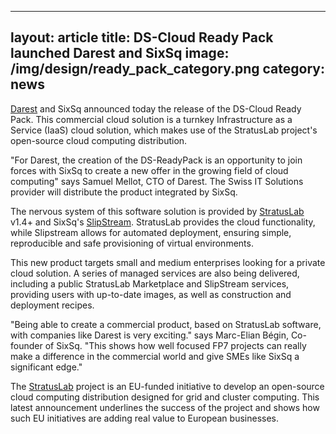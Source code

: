 
---
layout: article
title: DS-Cloud Ready Pack launched Darest and SixSq
image: /img/design/ready_pack_category.png
category: news
---
 
[Darest](http://www.darest.ch) and SixSq
announced today the release of
the DS-Cloud Ready Pack.  This commercial cloud solution is a turnkey
Infrastructure as a Service (IaaS) cloud solution, which makes use of
the StratusLab project's open-source cloud computing distribution.

"For Darest, the creation of the DS-ReadyPack is an opportunity
to join forces with SixSq to create a new offer in the growing
field of cloud computing" says Samuel Mellot, CTO of Darest.  The Swiss
IT Solutions provider will distribute the product integrated by SixSq.

The nervous system of this software solution is provided by 
[StratusLab](/products/stratuslab.html)
v1.4+ and SixSq's [SlipStream](/products/slipstream.html).
StratusLab provides the cloud
functionality, while Slipstream allows for automated deployment,
ensuring simple, reproducible and safe provisioning of virtual
environments.

This new product targets small and medium enterprises looking for a
private cloud solution.  A series of managed services are also being
delivered, including a public StratusLab Marketplace and SlipStream
services, providing users with up-to-date images, as well as
construction and deployment recipes.

"Being able to create a commercial product, based on StratusLab
software, with companies like Darest is very exciting." says
Marc-Elian Bégin, Co-founder of SixSq.  "This shows how well focused FP7
projects can really make a difference in the commercial world and give
SMEs like SixSq a significant edge."

The [StratusLab](/products/stratuslab.html) project is an EU-funded initiative to develop an
open-source cloud computing distribution designed for grid and cluster
computing.  This latest announcement underlines the success of the
project and shows how such EU initiatives are adding real value to
European businesses.